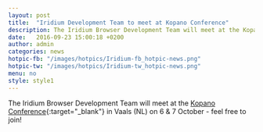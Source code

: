 ```yaml
---
layout: post
title:  "Iridium Development Team to meet at Kopano Conference"
description: The Iridium Browser Development Team will meet at the Kopano Conference...
date:   2016-09-23 15:00:18 +0200
author:	admin
categories: news
hotpic-fb: "/images/hotpics/Iridium-fb_hotpic-news.png"
hotpic-tw: "/images/hotpics/Iridium-tw_hotpic-news.png"
menu: no
style: style1
---
```


The Iridium Browser Development Team will meet at the [Kopano Conference](https://kopano.com/conference/){:target="_blank"} in Vaals (NL) on 6 & 7 October - feel free to join!   
<!--break-->
     